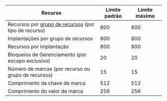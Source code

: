 Recurso|Limite padrão|Limite máximo
---|---|---
Recursos por [grupo de recursos](resource-group-overview.md) (por tipo de recurso)|800|800
Implantações por grupo de recursos|800|800
Recursos por implantação|800|800
Bloqueios de Gerenciamento (por escopo exclusivo)|20|20
Número de marcas (por recurso ou grupo de recursos)|15|15
Comprimento da chave de marca|512|512
Comprimento do valor da marca|256|256

<!---HONumber=Nov15_HO3-->